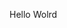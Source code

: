 Hello Wolrd

























































































































